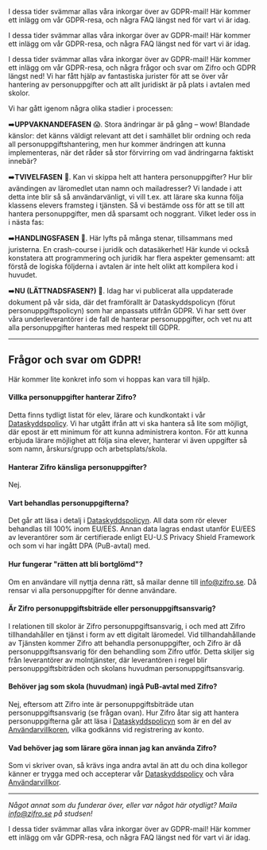 <!-- Template: {empty} -->
<!-- Document Type: Articulate Markdown -->
<!-- Link: /zifro-home/nyheter/archive/vaar-gdpr-resa-plus-naagra-faq -->
<!-- Page name: Vår GDPR-resa (+ några FAQ) 😱🤔💪🤗 -->
<!-- Title: {empty} -->
<!-- Description: -->

I dessa tider svämmar allas våra inkorgar över av GDPR-mail! Här kommer ett inlägg om vår GDPR-resa, och några FAQ längst ned för vart vi är idag.

<!-- Preview Image: {empty} -->
<!-- Keywords: {empty} -->
<!-- Tags: {empty} -->
<!-- Slug: {empty} -->
<!-- Categories: {empty} -->
<!-- Excerpt: -->

I dessa tider svämmar allas våra inkorgar över av GDPR-mail! Här kommer ett inlägg om vår GDPR-resa, och några FAQ längst ned för vart vi är idag.

<!-- Author: Sara Danielsson -->
<!-- Published Date: 2018-05-23 17:46:30 -->
<!-- Enable Comments: true -->
<!-- Markdown: -->

<p class="lead">I dessa tider svämmar allas våra inkorgar över av GDPR-mail! Här kommer ett inlägg om vår GDPR-resa, och några frågor och svar om Zifro och GDPR längst ned! Vi har fått hjälp av fantastiska jurister för att se över vår hantering av personuppgifter och att allt juridiskt är på plats i avtalen med skolor.</p>

Vi har gått igenom några olika stadier i processen:

➡️**UPPVAKNANDEFASEN** 😱. Stora ändringar är på gång – wow! Blandade känslor: det känns väldigt relevant att det i samhället blir ordning och reda all personuppgiftshantering, men hur kommer ändringen att kunna implementeras, när det råder så stor förvirring om vad ändringarna faktiskt innebär?

➡️**TVIVELFASEN** 🤔. Kan vi skippa helt att hantera personuppgifter? Hur blir avändingen av läromedlet utan namn och mailadresser? Vi landade i att detta inte blir så så användarvänligt, vi vill t.ex. att lärare ska kunna följa klassens elevers framsteg i tjänsten. Så vi bestämde oss för att se till att hantera personuppgifter, men då sparsamt och noggrant. Vilket leder oss in i nästa fas:

➡️**HANDLINGSFASEN** 💪. Här lyfts på många stenar, tillsammans med juristerna. En crash-course i juridik och datasäkerhet! Här kunde vi också konstatera att programmering och juridik har flera aspekter gemensamt: att förstå de logiska följderna i avtalen är inte helt olikt att kompilera kod i huvudet.

➡️**NU (LÄTTNADSFASEN?)** 🤗. Idag har vi publicerat alla uppdaterade dokument på vår sida, där det framförallt är Dataskyddspolicyn (förut personuppgiftspolicyn) som har anpassats utifrån GDPR. Vi har sett över våra underleverantörer i de fall de hanterar personuppgifter, och vet nu att alla personuppgifter hanteras med respekt till GDPR.

---

## Frågor och svar om GDPR!

Här kommer lite konkret info som vi hoppas kan vara till hjälp.

#### Villka personuppgifter hanterar Zifro?

Detta finns tydligt listat för elev, lärare och kundkontakt i vår [Dataskyddspolicy](/dataskyddspolicy). Vi har utgått ifrån att vi ska hantera så lite som möjligt, där epost är ett minimum för att kunna administrera konton. För att kunna erbjuda lärare möjlighet att följa sina elever, hanterar vi även uppgifter så som namn, årskurs/grupp och arbetsplats/skola.

#### Hanterar Zifro känsliga personuppgifter?

Nej.

#### Vart behandlas personuppgifterna?

Det går att läsa i detalj i [Dataskyddspolicyn](/dataskyddspolicy). All data som rör elever behandlas till 100% inom EU/EES. Annan data lagras endast utanför EU/EES av leverantörer som är certifierade enligt EU-U.S Privacy Shield Framework och som vi har ingått DPA (PuB-avtal) med.

#### Hur fungerar "rätten att bli bortglömd"?

Om en användare vill nyttja denna rätt, så mailar denne till info@zifro.se. Då rensar vi alla personuppgifter för denne användare.

#### Är Zifro personuppgiftsbiträde eller personuppgiftsansvarig?

I relationen till skolor är Zifro personuppgiftsansvarig, i och med att Zifro tillhandahåller en tjänst i form av ett digitalt läromedel. Vid tillhandahållande av Tjänsten kommer Zifro att behandla personuppgifter, och Zifro är då personuppgiftsansvarig för den behandling som Zifro utför. Detta skiljer sig från leverantörer av molntjänster, där leverantören i regel blir personuppgiftsbiträden och skolans huvudman personuppgiftsansvarig.

#### Behöver jag som skola (huvudman) ingå PuB-avtal med Zifro?

Nej, eftersom att Zifro inte är personuppgiftsbiträde utan personuppgiftsansvarig (se frågan ovan). Hur Zifro åtar sig att hantera personuppgifterna går att läsa i [Dataskyddspolicyn](/dataskyddspolicy) som är en del av [Användarvillkoren](/anvandarvillkor), vilka godkänns vid registrering av konto.

#### Vad behöver jag som lärare göra innan jag kan använda Zifro?

Som vi skriver ovan, så krävs inga andra avtal än att du och dina kollegor känner er trygga med och accepterar vår [Dataskyddspolicy](/dataskyddspolicy) och våra [Användarvillkor](/anvandarvillkor).

---

_Något annat som du funderar över, eller var något här otydligt? Maila info@zifro.se på studsen!_

<!-- Post Image: {empty} -->
<!-- Social Description: -->

I dessa tider svämmar allas våra inkorgar över av GDPR-mail! Här kommer ett inlägg om vår GDPR-resa, och några FAQ längst ned för vart vi är idag.

<!-- umbracoUrlAlias: var-GDPR-resa-och-nagra-FAQ -->
